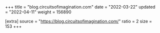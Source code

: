 +++
title = "blog.circuitsofimagination.com"
date = "2022-03-22"
updated = "2022-04-11"
weight = 156890

[extra]
source = "https://blog.circuitsofimagination.com/"
ratio = 2
size = 153
+++
